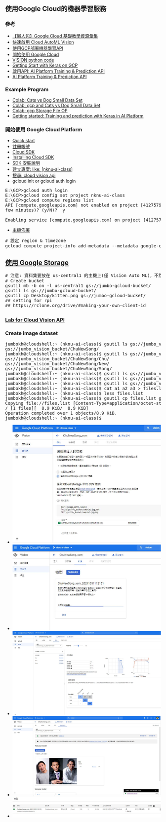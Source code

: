 ## 使用Google Cloud的機器學習服務
### 參考
* [【懶人包】Google Cloud 基礎教學資源彙集](https://ikala.cloud/google-cloud-products-quick-start/)
* [快速啟用 Cloud AutoML Vision](https://ikala.cloud/cloud-automl-vision-quick-start/)
* [使用GCP部署機器學習API](https://ithelp.ithome.com.tw/articles/10252383)
* [開始使用 Google Cloud](https://cloud.google.com/docs?authuser=1)
* [VISION python code](https://cloud.google.com/vision/automl/object-detection/docs/samples/automl-vision-object-detection-predict?authuser=1#automl_vision_object_detection_predict-python)
* [Getting Start with Keras on GCP](https://github.com/jumbokh/nknu-class/blob/main/notebooks/getting_started_keras.ipynb)
* [啟用API: AI Platform Training & Prediction API](https://console.cloud.google.com/marketplace/product/google/ml.googleapis.com?authuser=1&project=ailatform-keras-jumbo)
* [AI Platform Training & Prediction API](https://console.cloud.google.com/marketplace/product/google/ml.googleapis.com?authuser=1&project=ailatform-keras-jumbo)
### Example Program
* [Colab: Cats vs Dog Small Data Set](https://github.com/jumbokh/nknu-class/blob/main/CNN/notebooks/5.2-using-convnets-with-small-datasets.ipynb)
* [Colab: gcp and Cats vs Dog Small Data Set](https://github.com/jumbokh/nknu-class/blob/main/notebooks/Cats_Dogs_GCP.ipynb)
* [Colab: gcp Storage File OP](https://github.com/jumbokh/nknu-class/blob/main/notebooks/gcloud_fileop.ipynb)
* [Getting started: Training and prediction with Keras in AI Platform](https://github.com/jumbokh/nknu-class/blob/main/notebooks/PetImages_keras.ipynb)
### 開始使用 Google Cloud Platform
* [Quick start](https://cloud.google.com/storage/docs/quickstart-gsutil?hl=zh-tw)
* [註冊帳號](https://cloud.google.com/)
* [Cloud SDK](https://cloud.google.com/sdk/?&_ga=2.46617319.-1772323265.1635597182#download)
* [Installing Cloud SDK](https://cloud.google.com/sdk/docs/install#deb)
* [SDK 安裝說明](https://cloud.google.com/sdk/docs/install)
* [建立專案: like: [nknu-ai-class]](https://console.cloud.google.com/projectcreate)
* [搜尋: cloud vision api](https://console.cloud.google.com/marketplace/product/google/vision.googleapis.com?q=search&referrer=search&authuser=1&project=nknu-ai-class)
* gcloud init or gcloud auth login
<pre>
E:\GCP>gcloud auth login
E:\GCP>gcloud config set project nknu-ai-class
E:\GCP>gcloud compute regions list
API [compute.googleapis.com] not enabled on project [41275790770]. Would you like to enable and retry (this will take a
few minutes)? (y/N)?  y

Enabling service [compute.googleapis.com] on project [41275790770]...
</pre>
* [主機佈署](https://robarter.pixnet.net/blog/post/223284367-%5Bgcp%5Dgoogle%E9%9B%B2%E7%AB%AF%E6%9E%B6%E7%AB%99%282.1%29---%E9%81%B8%E6%93%87%E5%90%88%E9%81%A9%E7%9A%84%E9%83%A8%E5%B1%AC%E4%BD%8D%E7%BD%AE)
<pre>
# 設定 region & timezone
gcloud compute project-info add-metadata --metadata google-compute-default-region=asia-east1,google-compute-default-zone=asia-east1
</pre>
## [使用 Google Storage](https://cloud.google.com/storage/docs/quickstart-gsutil?hl=zh-tw)
<pre>
# 注意: 資料集要放在 us-central1 的主機上(僅 Vision Auto ML)，不然要設定成跨區域
# Create bucket
gsutil mb -b on -l us-central1 gs://jumbo-gcloud-bucket/
gsutil ls gs://jumbo-gcloud-bucket/
gsutil cp Desktop/kitten.png gs://jumbo-gcloud-bucket/
## setting for rpi
## https://rclone.org/drive/#making-your-own-client-id
</pre>
##
### [Lab for Cloud Vision API](https://github.com/jumbokh/gcp_class/tree/master/VISION)
### Create image dataset
<pre>
jumbokh@cloudshell:~ (nknu-ai-class)$ gsutil ls gs://jumbo_vision_bucket
gs://jumbo_vision_bucket/ChuNewSong/
jumbokh@cloudshell:~ (nknu-ai-class)$ gsutil ls gs://jumbo_vision_bucket/ChuNewSong
gs://jumbo_vision_bucket/ChuNewSong/Chu/
gs://jumbo_vision_bucket/ChuNewSong/New/
gs://jumbo_vision_bucket/ChuNewSong/Song/
jumbokh@cloudshell:~ (nknu-ai-class)$ gsutil ls gs://jumbo_vision_bucket/ChuNewSong/Chu > a1
jumbokh@cloudshell:~ (nknu-ai-class)$ gsutil ls gs://jumbo_vision_bucket/ChuNewSong/New > a2
jumbokh@cloudshell:~ (nknu-ai-class)$ gsutil ls gs://jumbo_vision_bucket/ChuNewSong/Song > a3
jumbokh@cloudshell:~ (nknu-ai-class)$ cat a1 a2 a3 > files.list
jumbokh@cloudshell:~ (nknu-ai-class)$ less files.list
jumbokh@cloudshell:~ (nknu-ai-class)$ gsutil cp files.list gs://jumbo_vision_bucket/ChuNewSong
Copying file://files.list [Content-Type=application/octet-stream]...
/ [1 files][  8.9 KiB/  8.9 KiB]
Operation completed over 1 objects/8.9 KiB.
jumbokh@cloudshell:~ (nknu-ai-class)$
</pre>
* ![create dataset](https://github.com/jumbokh/nknu-class/blob/main/docs/vision_dataset.JPG)
* ![vision train](https://github.com/jumbokh/nknu-class/blob/main/docs/vision_train.JPG)
* ![Vision Auto ML Train Result](https://github.com/jumbokh/nknu-class/blob/main/docs/result.JPG)
* ![Model predict](https://github.com/jumbokh/nknu-class/blob/main/docs/predict.JPG)
* ![Model](https://github.com/jumbokh/nknu-class/blob/main/docs/model.JPG)
